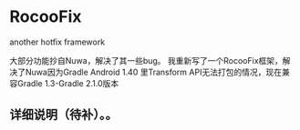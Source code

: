 # RocooFix
another hotfix framework

大部分功能抄自Nuwa，解决了其一些bug。
我重新写了一个RocooFix框架，解决了Nuwa因为Gradle Android 1.40 里Transform API无法打包的情况，现在兼容Gradle 1.3-Gradle 2.1.0版本


## 详细说明（待补）。。
